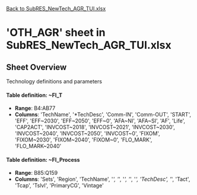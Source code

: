 [Back to SubRES_NewTech_AGR_TUI.xlsx](README.md)

# 'OTH_AGR' sheet in SubRES_NewTech_AGR_TUI.xlsx

## Sheet Overview

Technology definitions and parameters

#### Table definition: ~FI_T
- **Range**: B4:AB77
- **Columns**: 'TechName', '*TechDesc', 'Comm-IN', 'Comm-OUT', 'START', 'EFF', 'EFF~2030', 'EFF~2050', 'EFF~0', 'AFA~NI', 'AFA~SI', 'AF', 'Life', 'CAP2ACT', 'INVCOST~2018', 'INVCOST~2021', 'INVCOST~2030', 'INVCOST~2040', 'INVCOST~2050', 'INVCOST~0', 'FIXOM', 'FIXOM~2030', 'FIXOM~2040', 'FIXOM~0', 'FLO_MARK', 'FLO_MARK~2040'

#### Table definition: ~FI_Process
- **Range**: B85:Q159
- **Columns**: 'Sets', 'Region', 'TechName', '*', '*', '*', '*', '*', 'TechDesc', '*', 'Tact', 'Tcap', 'Tslvl', 'PrimaryCG', 'Vintage'

